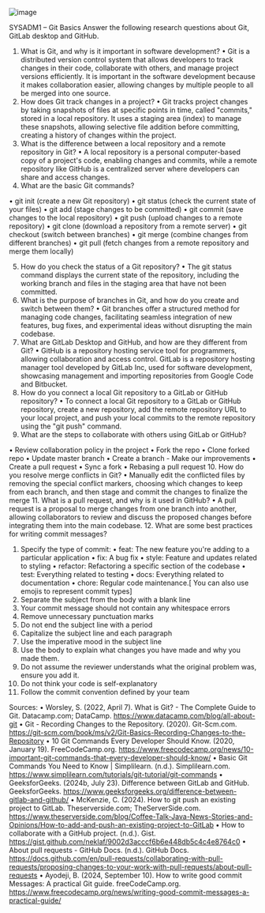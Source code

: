 ![image](https://github.com/user-attachments/assets/40aca868-f0bd-40fd-abae-1705789d0f3f)

SYSADM1 – Git Basics
Answer the following research questions about Git, GitLab desktop and GitHub.
1.	What is Git, and why is it important in software development?
•	Git is a distributed version control system that allows developers to track changes in their code, collaborate with others, and manage project versions efficiently. It is important in the software development because it makes collaboration easier, allowing changes by multiple people to all be merged into one source. 
2.	How does Git track changes in a project?
•	Git tracks project changes by taking snapshots of files at specific points in time, called "commits," stored in a local repository. It uses a staging area (index) to manage these snapshots, allowing selective file addition before committing, creating a history of changes within the project.
3.	What is the difference between a local repository and a remote repository in Git?
•	A local repository is a personal computer-based copy of a project's code, enabling changes and commits, while a remote repository like GitHub is a centralized server where developers can share and access changes.
4.	What are the basic Git commands? 
 
•	git init (create a new Git repository)
•	git status (check the current state of your files)
•	git add (stage changes to be committed)
•	git commit (save changes to the local repository)
•	git push (upload changes to a remote repository)
•	git clone (download a repository from a remote server)
•	git checkout (switch between branches)
•	git merge (combine changes from different branches)
•	git pull (fetch changes from a remote repository and merge them locally)
 
5.	How do you check the status of a Git repository? 
•	The git status command displays the current state of the repository, including the working branch and files in the staging area that have not been committed.
6.	What is the purpose of branches in Git, and how do you create and switch between them?
•	Git branches offer a structured method for managing code changes, facilitating seamless integration of new features, bug fixes, and experimental ideas without disrupting the main codebase.
7.	What are GitLab Desktop and GitHub, and how are they different from Git?
•	GitHub is a repository hosting service tool for programmers, allowing collaboration and access control. GitLab is a repository hosting manager tool developed by GitLab Inc, used for software development, showcasing management and importing repositories from Google Code and Bitbucket.
8.	How do you connect a local Git repository to a GitLab or GitHub repository?
•	To connect a local Git repository to a GitLab or GitHub repository, create a new repository, add the remote repository URL to your local project, and push your local commits to the remote repository using the "git push" command.
9.	What are the steps to collaborate with others using GitLab or GitHub?	
 
•	Review collaboration policy in the project
•	Fork the repo
•	Clone forked repo
•	Update master branch
•	Create a branch - Make our improvements
•	Create a pull request
•	Sync a fork
•	Rebasing a pull request 
10.	How do you resolve merge conflicts in Git?
•	Manually edit the conflicted files by removing the special conflict markers, choosing which changes to keep from each branch, and then stage and commit the changes to finalize the merge
11.	What is a pull request, and why is it used in GitHub?
•	A pull request is a proposal to merge changes from one branch into another, allowing collaborators to review and discuss the proposed changes before integrating them into the main codebase.
12.	What are some best practices for writing commit messages?
 
1.	Specify the type of commit:
•	feat: The new feature you're adding to a particular application
•	fix: A bug fix
•	style: Feature and updates related to styling
•	refactor: Refactoring a specific section of the codebase
•	test: Everything related to testing
•	docs: Everything related to documentation
•	chore: Regular code maintenance.[ You can also use emojis to represent commit types]
2.	Separate the subject from the body with a blank line
3.	Your commit message should not contain any whitespace errors
4.	Remove unnecessary punctuation marks
5.	Do not end the subject line with a period
6.	Capitalize the subject line and each paragraph
7.	Use the imperative mood in the subject line
8.	Use the body to explain what changes you have made and why you made them.
9.	Do not assume the reviewer understands what the original problem was, ensure you add it.
10.	Do not think your code is self-explanatory
11.	Follow the commit convention defined by your team
 

Sources:
•	Worsley, S. (2022, April 7). What is Git? - The Complete Guide to Git. Datacamp.com; DataCamp. https://www.datacamp.com/blog/all-about-git
•	Git - Recording Changes to the Repository. (2020). Git-Scm.com. https://git-scm.com/book/ms/v2/Git-Basics-Recording-Changes-to-the-Repository
•	10 Git Commands Every Developer Should Know. (2020, January 19). FreeCodeCamp.org. https://www.freecodecamp.org/news/10-important-git-commands-that-every-developer-should-know/
•	Basic Git Commands You Need to Know | Simplilearn. (n.d.). Simplilearn.com. https://www.simplilearn.com/tutorials/git-tutorial/git-commands
•	GeeksforGeeks. (2024b, July 23). Difference between GitLab and GitHub. GeeksforGeeks. https://www.geeksforgeeks.org/difference-between-gitlab-and-github/
•	McKenzie, C. (2024). How to git push an existing project to GitLab. Theserverside.com; TheServerSide.com. https://www.theserverside.com/blog/Coffee-Talk-Java-News-Stories-and-Opinions/How-to-add-and-push-an-existing-project-to-GitLab
•	How to collaborate with a GitHub project. (n.d.). Gist. https://gist.github.com/neklaf/9002d3acccf6b6e448db5c4c4e8764c0
•	About pull requests - GitHub Docs. (n.d.). GitHub Docs. https://docs.github.com/en/pull-requests/collaborating-with-pull-requests/proposing-changes-to-your-work-with-pull-requests/about-pull-requests
•	Ayodeji, B. (2024, September 10). How to write good commit Messages: A practical Git guide. freeCodeCamp.org. https://www.freecodecamp.org/news/writing-good-commit-messages-a-practical-guide/


